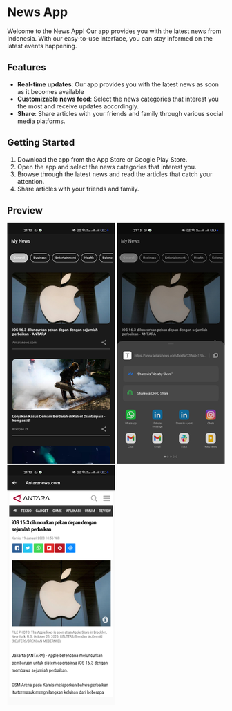 # News App

Welcome to the News App! Our app provides you with the latest news from Indonesia. With our easy-to-use interface, you can stay informed on the latest events happening.

## Features

- **Real-time updates**: Our app provides you with the latest news as soon as it becomes available
- **Customizable news feed**: Select the news categories that interest you the most and receive updates accordingly.
- **Share**: Share articles with your friends and family through various social media platforms.

## Getting Started
1. Download the app from the App Store or Google Play Store.  
2. Open the app and select the news categories that interest you.
3. Browse through the latest news and read the articles that catch your attention.
4. Share articles with your friends and family.

## Preview
<div class="row">
  <img src="https://github.com/vinrawanzzz/fl_news_app/blob/main/assets/example1.jpg?raw=true" width="250">
  <img src="https://github.com/vinrawanzzz/fl_news_app/blob/main/assets/example2.jpg?raw=true" width="250">
  <img src="https://github.com/vinrawanzzz/fl_news_app/blob/main/assets/example3.jpg?raw=true" width="250">
</div>

